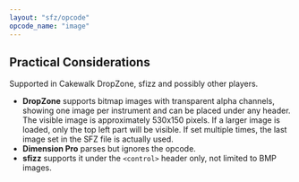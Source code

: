 ```yaml
---
layout: "sfz/opcode"
opcode_name: "image"
---
```

## Practical Considerations

Supported in Cakewalk DropZone, sfizz and possibly other players.

- **DropZone** supports bitmap images with transparent alpha channels,
showing one image per instrument and can be placed under any header.
The visible image is approximately 530x150 pixels. If a larger image is loaded,
only the top left part will be visible.
If set multiple times, the last image set in the SFZ file is actually used.
- **Dimension Pro** parses but ignores the opcode.
- **sfizz** supports it under the `<control>` header only, not limited to BMP images.
